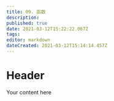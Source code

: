 ```yaml
---
title: 09. 函数
description: 
published: true
date: 2021-03-12T15:22:22.067Z
tags: 
editor: markdown
dateCreated: 2021-03-12T15:14:14.457Z
---
```


# Header
Your content here
